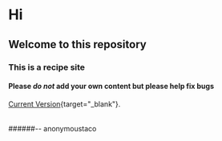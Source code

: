 # Hi
## Welcome to this repository
### This is a recipe site
#### Please _do not_ add your own content but please help fix bugs
[Current Version](https://anonymoustaco.github.io){target="_blank"}.
> ######

######-- anonymoustaco
